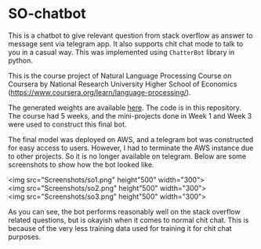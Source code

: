 # SO-chatbot
This is a chatbot to give relevant question from stack overflow as answer to message sent via telegram app. It also supports chit chat mode to talk to you in a casual way. This was implemented using `ChatterBot` library in python. 

This is the course project of Natural Language Processing Course on Coursera by National Research University Higher School of Economics (https://www.coursera.org/learn/language-processing/).


The generated weights are available [here](https://drive.google.com/drive/folders/1GV6d2-n4L6dO65n_6nrXAluG3wZRk0-h?usp=sharing). The code is in this repository. The course had 5 weeks, and the mini-projects done in Week 1 and Week 3 were used to construct this final bot. 

The final model was deployed on AWS, and a telegram bot was constructed for easy access to users. However, I had to terminate the AWS instance due to other projects. So it is no longer available on telegram. Below are some screenshots to show how the bot looked like. 

<img src="Screenshots/so1.png" height"500" width="300">
<br>
<img src="Screenshots/so2.png" height"500" width="300">
<br>
<img src="Screenshots/so3.png" height"500" width="300">
<br>

As you can see, the bot performs reasonably well on the stack overflow related questions, but is okayish when it comes to normal chit chat. This is because of the very less training data used for training it for chit chat purposes.
